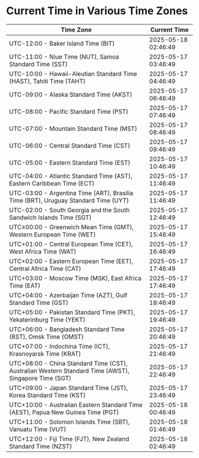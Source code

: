 # Current Time in Various Time Zones

| Time Zone | Current Time |
|-----------|--------------|
| UTC-12:00 - Baker Island Time (BIT) | 2025-05-18 02:46:49 |
| UTC-11:00 - Niue Time (NUT), Samoa Standard Time (SST) | 2025-05-17 03:46:49 |
| UTC-10:00 - Hawaii-Aleutian Standard Time (HAST), Tahiti Time (TAHT) | 2025-05-17 04:46:49 |
| UTC-09:00 - Alaska Standard Time (AKST) | 2025-05-17 06:46:49 |
| UTC-08:00 - Pacific Standard Time (PST) | 2025-05-17 07:46:49 |
| UTC-07:00 - Mountain Standard Time (MST) | 2025-05-17 08:46:49 |
| UTC-06:00 - Central Standard Time (CST) | 2025-05-17 09:46:49 |
| UTC-05:00 - Eastern Standard Time (EST) | 2025-05-17 10:46:49 |
| UTC-04:00 - Atlantic Standard Time (AST), Eastern Caribbean Time (ECT) | 2025-05-17 11:46:49 |
| UTC-03:00 - Argentina Time (ART), Brasília Time (BRT), Uruguay Standard Time (UYT) | 2025-05-17 11:46:49 |
| UTC-02:00 - South Georgia and the South Sandwich Islands Time (SGT) | 2025-05-17 12:46:49 |
| UTC±00:00 - Greenwich Mean Time (GMT), Western European Time (WET) | 2025-05-17 15:46:49 |
| UTC+01:00 - Central European Time (CET), West Africa Time (WAT) | 2025-05-17 16:46:49 |
| UTC+02:00 - Eastern European Time (EET), Central Africa Time (CAT) | 2025-05-17 17:46:49 |
| UTC+03:00 - Moscow Time (MSK), East Africa Time (EAT) | 2025-05-17 17:46:49 |
| UTC+04:00 - Azerbaijan Time (AZT), Gulf Standard Time (GST) | 2025-05-17 18:46:49 |
| UTC+05:00 - Pakistan Standard Time (PKT), Yekaterinburg Time (YEKT) | 2025-05-17 19:46:49 |
| UTC+06:00 - Bangladesh Standard Time (BST), Omsk Time (OMST) | 2025-05-17 20:46:49 |
| UTC+07:00 - Indochina Time (ICT), Krasnoyarsk Time (KRAT) | 2025-05-17 21:46:49 |
| UTC+08:00 - China Standard Time (CST), Australian Western Standard Time (AWST), Singapore Time (SGT) | 2025-05-17 22:46:49 |
| UTC+09:00 - Japan Standard Time (JST), Korea Standard Time (KST) | 2025-05-17 23:46:49 |
| UTC+10:00 - Australian Eastern Standard Time (AEST), Papua New Guinea Time (PGT) | 2025-05-18 00:46:49 |
| UTC+11:00 - Solomon Islands Time (SBT), Vanuatu Time (VUT) | 2025-05-18 01:46:49 |
| UTC+12:00 - Fiji Time (FJT), New Zealand Standard Time (NZST) | 2025-05-18 02:46:49 |
